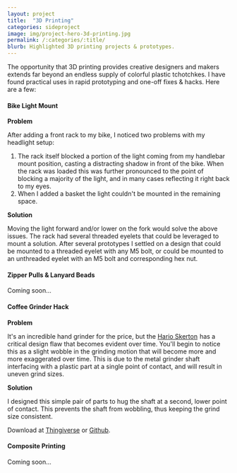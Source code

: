 ```yaml
---
layout: project
title:  "3D Printing"
categories: sideproject
image: img/project-hero-3d-printing.jpg
permalink: /:categories/:title/
blurb: Highlighted 3D printing projects & prototypes. 
---
```

The opportunity that 3D printing provides creative designers and makers extends far beyond an endless supply of colorful plastic tchotchkes. I have found practical uses in rapid prototyping and one-off fixes & hacks. Here are a few: 

#### Bike Light Mount

**Problem**

After adding a front rack to my bike, I noticed two problems with my headlight setup:

1. The rack itself blocked a portion of the light coming from my handlebar mount position, casting a distracting shadow in front of the bike. When the rack was loaded this was further pronounced to the point of blocking a majority of the light, and in many cases reflecting it right back to my eyes.
2. When I added a basket the light couldn't be mounted in the remaining space.

**Solution**

Moving the light forward and/or lower on the fork would solve the above issues. The rack had several threaded eyelets that could be leveraged to mount a solution. After several prototypes I settled on a design that could be mounted to a threaded eyelet with any M5 bolt, or could be mounted to an unthreaded eyelet with an M5 bolt and corresponding hex nut. 

#### Zipper Pulls & Lanyard Beads

Coming soon...

#### Coffee Grinder Hack

**Problem**

It's an incredible hand grinder for the price, but the <a rel="nofollow" href="http://www.amazon.com/gp/product/B001802PIQ/ref=as_li_tl?ie=UTF8&camp=1789&creative=9325&creativeASIN=B001802PIQ&linkCode=as2&tag=ryanarna-20&linkId=UVOYMNHMT7RI533J">Hario Skerton</a><img src="http://ir-na.amazon-adsystem.com/e/ir?t=ryanarna-20&l=as2&o=1&a=B001802PIQ" width="1" height="1" border="0" alt="" style="border:none !important; margin:0px !important;" /> has a critical design flaw that becomes evident over time. You'll begin to notice this as a slight wobble in the grinding motion that will become more and more exaggerated over time. This is due to the metal grinder shaft interfacing with a plastic part at a single point of contact, and will result in uneven grind sizes. 

**Solution**

I designed this simple pair of parts to hug the shaft at a second, lower point of contact. This prevents the shaft from wobbling, thus keeping the grind size consistent. 

Download at [Thingiverse](https://www.thingiverse.com/thing:984399) or [Github](https://github.com/arnaudin/Printable-STL/tree/master/Hario%20Skerton%20Grinder%20Spacer%20Bearing). 

#### Composite Printing

Coming soon...
